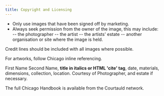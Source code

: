 ```yaml
---
title: Copyright and Licensing
---
```


- Only use images that have been signed off by marketing.
- Always seek permission from the owner of the image, this may include: 
-- the photographer
-- the artist
-- the artists' estate
-- another organisation or site where the image is held.

Credit lines should be included with all images where possible.

For artworks, follow Chicago inline referencing.

First Name Second Name, __title in italics or HTML 'cite' tag__, date, materials, dimensions, collection, location. Courtesy of Photographer, and estate if necessary.

The full Chicago Handbook is available from the Courtauld network.